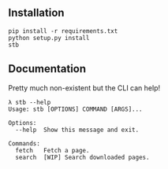 ## Installation

```
pip install -r requirements.txt
python setup.py install
stb
```

## Documentation

Pretty much non-existent but the CLI can help!

```
λ stb --help
Usage: stb [OPTIONS] COMMAND [ARGS]...

Options:
  --help  Show this message and exit.

Commands:
  fetch   Fetch a page.
  search  [WIP] Search downloaded pages.
```